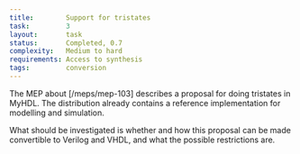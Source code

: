 ```yaml
---
title:        Support for tristates
task:         3
layout:       task
status:       Completed, 0.7
complexity:   Medium to hard
requirements: Access to synthesis
tags:         conversion
---
```


The MEP about [/meps/mep-103] describes a proposal for doing tristates in
MyHDL. The distribution already contains a reference implementation for
modelling and simulation.

What should be investigated is whether and how this proposal can be made
convertible to Verilog and VHDL, and what the possible restrictions are.
